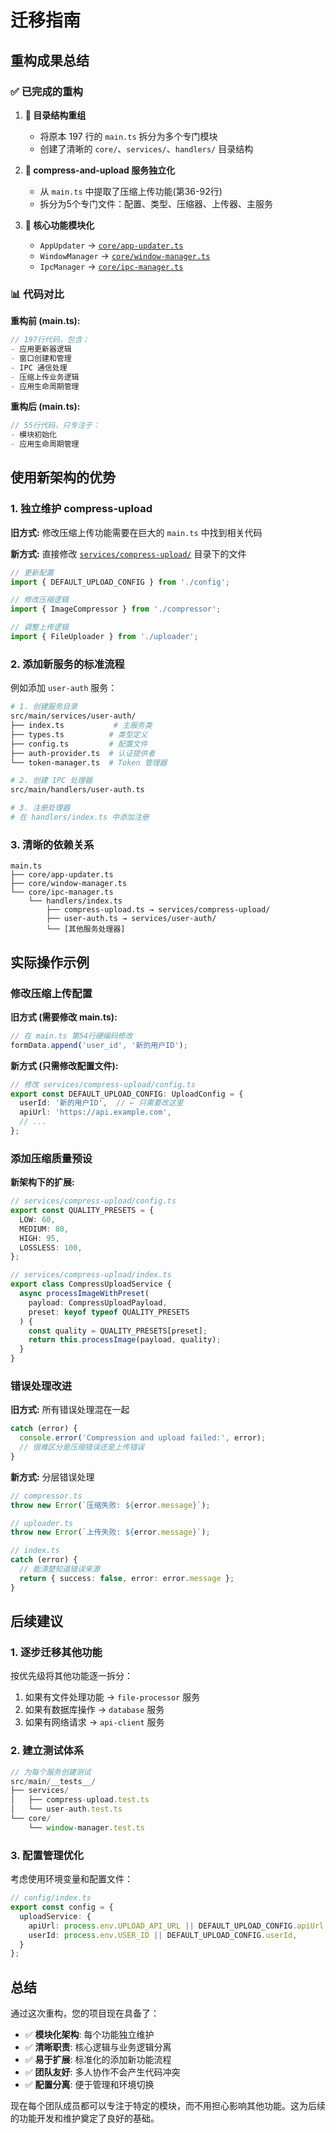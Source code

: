 # 迁移指南

## 重构成果总结

### ✅ 已完成的重构

1. **📁 目录结构重组**
   - 将原本 197 行的 `main.ts` 拆分为多个专门模块
   - 创建了清晰的 `core/`、`services/`、`handlers/` 目录结构

2. **🔧 compress-and-upload 服务独立化**
   - 从 `main.ts` 中提取了压缩上传功能(第36-92行)
   - 拆分为5个专门文件：配置、类型、压缩器、上传器、主服务

3. **💼 核心功能模块化**
   - `AppUpdater` → [`core/app-updater.ts`](src/main/core/app-updater.ts)
   - `WindowManager` → [`core/window-manager.ts`](src/main/core/window-manager.ts)
   - `IpcManager` → [`core/ipc-manager.ts`](src/main/core/ipc-manager.ts)

### 📊 代码对比

**重构前 (main.ts):**
```typescript
// 197行代码，包含：
- 应用更新器逻辑
- 窗口创建和管理
- IPC 通信处理
- 压缩上传业务逻辑
- 应用生命周期管理
```

**重构后 (main.ts):**
```typescript
// 55行代码，只专注于：
- 模块初始化
- 应用生命周期管理
```

## 使用新架构的优势

### 1. **独立维护 compress-upload**

**旧方式:** 修改压缩上传功能需要在巨大的 `main.ts` 中找到相关代码

**新方式:** 直接修改 [`services/compress-upload/`](src/main/services/compress-upload/) 目录下的文件
```typescript
// 更新配置
import { DEFAULT_UPLOAD_CONFIG } from './config';

// 修改压缩逻辑
import { ImageCompressor } from './compressor';

// 调整上传逻辑
import { FileUploader } from './uploader';
```

### 2. **添加新服务的标准流程**

例如添加 `user-auth` 服务：

```bash
# 1. 创建服务目录
src/main/services/user-auth/
├── index.ts           # 主服务类
├── types.ts          # 类型定义
├── config.ts         # 配置文件
├── auth-provider.ts  # 认证提供者
└── token-manager.ts  # Token 管理器

# 2. 创建 IPC 处理器
src/main/handlers/user-auth.ts

# 3. 注册处理器
# 在 handlers/index.ts 中添加注册
```

### 3. **清晰的依赖关系**

```
main.ts
├── core/app-updater.ts
├── core/window-manager.ts
└── core/ipc-manager.ts
    └── handlers/index.ts
        ├── compress-upload.ts → services/compress-upload/
        ├── user-auth.ts → services/user-auth/
        └── [其他服务处理器]
```

## 实际操作示例

### 修改压缩上传配置

**旧方式 (需要修改 main.ts):**
```typescript
// 在 main.ts 第54行硬编码修改
formData.append('user_id', '新的用户ID');
```

**新方式 (只需修改配置文件):**
```typescript
// 修改 services/compress-upload/config.ts
export const DEFAULT_UPLOAD_CONFIG: UploadConfig = {
  userId: '新的用户ID',  // ← 只需要改这里
  apiUrl: 'https://api.example.com',
  // ...
};
```

### 添加压缩质量预设

**新架构下的扩展:**
```typescript
// services/compress-upload/config.ts
export const QUALITY_PRESETS = {
  LOW: 60,
  MEDIUM: 80,
  HIGH: 95,
  LOSSLESS: 100,
};

// services/compress-upload/index.ts
export class CompressUploadService {
  async processImageWithPreset(
    payload: CompressUploadPayload,
    preset: keyof typeof QUALITY_PRESETS
  ) {
    const quality = QUALITY_PRESETS[preset];
    return this.processImage(payload, quality);
  }
}
```

### 错误处理改进

**旧方式:** 所有错误处理混在一起
```typescript
catch (error) {
  console.error('Compression and upload failed:', error);
  // 很难区分是压缩错误还是上传错误
}
```

**新方式:** 分层错误处理
```typescript
// compressor.ts
throw new Error(`压缩失败: ${error.message}`);

// uploader.ts  
throw new Error(`上传失败: ${error.message}`);

// index.ts
catch (error) {
  // 能清楚知道错误来源
  return { success: false, error: error.message };
}
```

## 后续建议

### 1. **逐步迁移其他功能**
按优先级将其他功能逐一拆分：
1. 如果有文件处理功能 → `file-processor` 服务
2. 如果有数据库操作 → `database` 服务  
3. 如果有网络请求 → `api-client` 服务

### 2. **建立测试体系**
```typescript
// 为每个服务创建测试
src/main/__tests__/
├── services/
│   ├── compress-upload.test.ts
│   └── user-auth.test.ts
└── core/
    └── window-manager.test.ts
```

### 3. **配置管理优化**
考虑使用环境变量和配置文件：
```typescript
// config/index.ts
export const config = {
  uploadService: {
    apiUrl: process.env.UPLOAD_API_URL || DEFAULT_UPLOAD_CONFIG.apiUrl,
    userId: process.env.USER_ID || DEFAULT_UPLOAD_CONFIG.userId,
  }
};
```

## 总结

通过这次重构，您的项目现在具备了：

- ✅ **模块化架构**: 每个功能独立维护
- ✅ **清晰职责**: 核心逻辑与业务逻辑分离
- ✅ **易于扩展**: 标准化的添加新功能流程
- ✅ **团队友好**: 多人协作不会产生代码冲突
- ✅ **配置分离**: 便于管理和环境切换

现在每个团队成员都可以专注于特定的模块，而不用担心影响其他功能。这为后续的功能开发和维护奠定了良好的基础。
